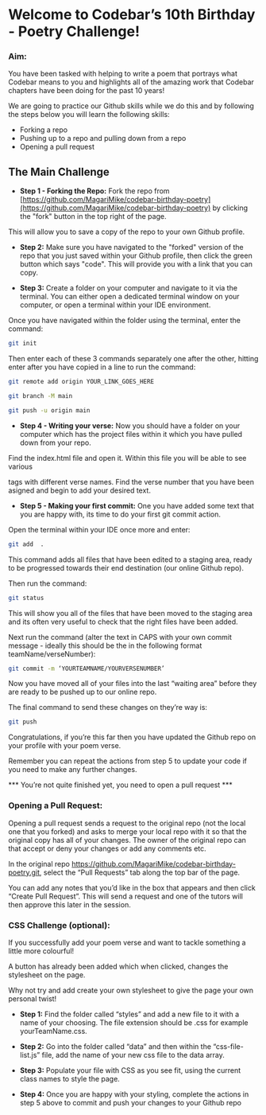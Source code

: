 
# Welcome to Codebar’s 10th Birthday - Poetry Challenge!

### Aim:

You have been tasked with helping to write a poem that portrays what Codebar means to you and highlights all of the amazing work that Codebar chapters have been doing for the past 10 years!

We are going to practice our Github skills while we do this and by following the steps below you will learn the following skills:

- Forking a repo
- Pushing up to a repo and pulling down from a repo
- Opening a pull request

## The Main Challenge


- **Step 1 - Forking the Repo:** Fork the repo from [https://github.com/MagariMike/codebar-birthday-poetry](https://github.com/MagariMike/codebar-birthday-poetry) by clicking the "fork" button in the top right of the page.

This will allow you to save a copy of the repo to your own Github profile.



- **Step 2:** Make sure you have navigated to the "forked" version of the repo that you just saved within your Github profile, then click the green button which says "code". This will provide you with a link that you can copy.
  


- **Step 3:** Create a folder on your computer and navigate to it via the terminal. You can either open a dedicated terminal window on your computer, or open a terminal within your IDE environment.

Once you have navigated within the folder using the terminal, enter the command:

```bash
git init 
```
Then enter each of these 3 commands separately one after the other, hitting enter after you have copied in a line to run the command:

```bash
git remote add origin YOUR_LINK_GOES_HERE
```

```bash
git branch -M main
```

```bash
git push -u origin main
```


- **Step 4 - Writing your verse:** Now you should have a folder on your computer which has the project files within it which you have pulled down from your repo. 

Find the index.html file and open it. Within this file you will be able to see various <p> tags with different verse names. Find the verse number that you have been asigned and begin to add your desired text. 

- **Step 5 - Making your first commit:** One you have added some text that you are happy with, its time to do your first git commit action. 

Open the terminal within your IDE once more and enter: 

```bash
git add  . 
```

This command adds all files that have been edited to a staging area, ready to be progressed towards their end destination (our online Github repo). 

Then run the command: 

```bash
git status 
```

This will show you all of the files that have been moved to the staging area and its often very useful to check that the right files have been added. 

Next run the command (alter the text in CAPS with your own commit message - ideally this should be the in the following format teamName/verseNumber): 

```bash
git commit -m ‘YOURTEAMNAME/YOURVERSENUMBER’
```

Now you have moved all of your files into the last “waiting area” before they are ready to be pushed up to our online repo. 

The final command to send these changes on they’re way is: 

```bash
git push
```

Congratulations, if you’re this far then you have updated the Github repo on your profile with your poem verse. 

Remember you can repeat the actions from step 5 to update your code if you need to make any further changes. 

*** You’re not quite finished yet, you need to open a pull request ***

### Opening a Pull Request:

Opening a pull request sends a request to the original repo (not the local one that you forked) and asks to merge your local repo with it so that the original copy has all of your changes. The owner of the original repo can that accept or deny your changes or add any comments etc. 

In the original repo https://github.com/MagariMike/codebar-birthday-poetry.git, select the “Pull Requests” tab along the top bar of the page. 

You can add any notes that you’d like in the box that appears and then click “Create Pull Request”. This will send a request and one of the tutors will then approve this later in the session.

### CSS Challenge (optional):

If you successfully add your poem verse and want to tackle something a little more colourful! 

A button has already been added which when clicked, changes the stylesheet on the page. 

Why not try and add create your own stylesheet to give the page your own personal twist! 

- **Step 1:** Find the folder called “styles” and add a new file to it with a name of your choosing. The file extension should be .css for example yourTeamName.css. 

- **Step 2:** Go into the folder called “data” and then within the “css-file-list.js” file, add the name of your new css file to the data array. 

- **Step 3:** Populate your file with CSS as you see fit, using the current class names to style the page.  

- **Step 4:** Once you are happy with your styling, complete the actions in step 5 above to commit and push your changes to your Github repo

